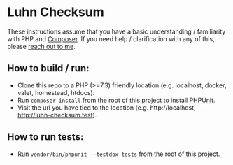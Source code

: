 # Luhn Checksum

These instructions assume that you have a basic understanding / familiarity with PHP and [Composer](https://getcomposer.org/). If you need help / clarification with any of this, please [reach out to me](mailto:s.parsons@hotmail.ca).

## How to build / run:

- Clone this repo to a PHP (>=7.3) friendly location (e.g. localhost, docker, valet, homestead, htdocs).
- Run `composer install` from the root of this project to install [PHPUnit](https://phpunit.de/).
- Visit the url you have tied to the location (e.g. http://localhost, http://luhn-checksum.test).

## How to run tests:

- Run `vendor/bin/phpunit --testdox tests` from the root of this project.

